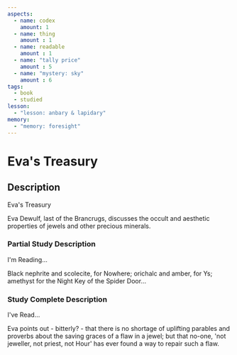 ```yaml
---
aspects: 
  - name: codex
    amount: 1
  - name: thing
    amount : 1
  - name: readable
    amount : 1
  - name: "tally price"
    amount : 5
  - name: "mystery: sky"
    amount : 6
tags:
  - book
  - studied
lesson:
  - "lesson: anbary & lapidary"
memory:
  - "memory: foresight"
---
```


# Eva's Treasury

## Description
Eva's Treasury

Eva Dewulf, last of the Brancrugs, discusses the occult and aesthetic properties of jewels and other precious minerals.
### Partial Study Description
I'm Reading...

Black nephrite and scolecite, for Nowhere; orichalc and amber, for Ys; amethyst for the Night Key of the Spider Door...
### Study Complete Description
I've Read...

Eva points out - bitterly? - that there is no shortage of uplifting parables and proverbs about the saving graces of a flaw in a jewel; but that no-one, 'not jeweller, not priest, not Hour' has ever found a way to repair such a flaw.